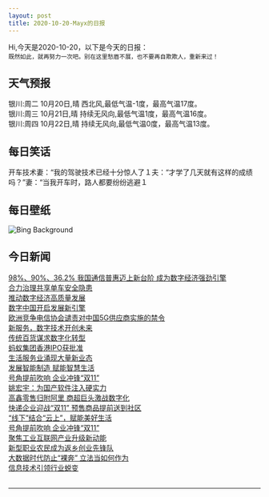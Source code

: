```yaml
---
layout: post
title: 2020-10-20-Mayx的日报
---
```


Hi,今天是2020-10-20，以下是今天的日报：<br><small>
既然如此，就再努力一次吧。别在这里愁眉不展，也不要再自欺欺人，重新来过！</small><!--more-->
## 天气预报
银川:周二 10月20日,晴 西北风,最低气温-1度，最高气温17度。<br>银川:周三 10月21日,晴 持续无风向,最低气温1度，最高气温16度。<br>银川:周四 10月22日,晴 持续无风向,最低气温0度，最高气温13度。
## 每日笑话
开车技术妻：“我的驾驶技术已经十分惊人了１夫：“才学了几天就有这样的成绩吗？”妻：“当我开车时，路人都要纷纷逃避１
## 每日壁纸
![Bing Background](https://cn.bing.com/th?id=OHR.MatiSiTemple_EN-US2396131405_1920x1080.jpg&rf=LaDigue_1920x1080.jpg&pid=hp "The Mati Si (Horse's Hoof Temple) and grottoes of Mati Si Scenic Area, Gansu province, China (© Ana Flašker/Alamy)")
## 今日新闻

[98%、90%、36.2% 我国通信普惠迈上新台阶 成为数字经济强劲引擎](http://it.people.com.cn/n1/2020/1020/c1009-31898595.html)   
[合力治理共享单车安全隐患](http://it.people.com.cn/n1/2020/1020/c1009-31898146.html)   
[推动数字经济高质量发展](http://it.people.com.cn/n1/2020/1020/c1009-31898421.html)   
[数字中国开启发展新引擎](http://it.people.com.cn/n1/2020/1020/c1009-31898437.html)   
[欧洲竞争电信协会谴责对中国5G供应商实施的禁令](http://it.people.com.cn/n1/2020/1020/c1009-31898419.html)   
[新服务，数字技术开创未来](http://it.people.com.cn/n1/2020/1020/c1009-31898392.html)   
[传统百货谋求数字化转型](http://it.people.com.cn/n1/2020/1020/c1009-31898323.html)   
[蚂蚁集团香港IPO获批准](http://it.people.com.cn/n1/2020/1020/c1009-31898325.html)   
[生活服务业涌现大量新业态](http://it.people.com.cn/n1/2020/1020/c1009-31898438.html)   
[发展智能制造 赋能智慧生活](http://it.people.com.cn/n1/2020/1020/c1009-31898444.html)   
[号角提前吹响 企业冲锋“双11”](http://it.people.com.cn/n1/2020/1020/c1009-31898359.html)   
[姚宏宇：为国产软件注入硬实力](http://it.people.com.cn/n1/2020/1020/c1009-31898322.html)   
[高鑫零售归附阿里 商超巨头激战数字化](http://it.people.com.cn/n1/2020/1020/c1009-31898274.html)   
[快递企业迎战“双11” 预售商品提前送到社区](http://it.people.com.cn/n1/2020/1020/c1009-31898267.html)   
[“线下”结合“云上”，赋能美好生活](http://it.people.com.cn/n1/2020/1020/c1009-31898242.html)   
[号角提前吹响 企业冲锋“双11”](http://it.people.com.cn/n1/2020/1020/c1009-31898197.html)   
[聚焦工业互联网产业升级新动能](http://it.people.com.cn/n1/2020/1020/c1009-31898190.html)   
[新型职业农民成为返乡创业先锋队](http://it.people.com.cn/n1/2020/1020/c1009-31898164.html)   
[大数据时代防止“裸奔” 立法当如何作为](http://it.people.com.cn/n1/2020/1020/c1009-31898150.html)   
[信息技术引领行业蜕变](http://it.people.com.cn/n1/2020/1020/c1009-31898147.html)   
<br />

***

<small></small>
